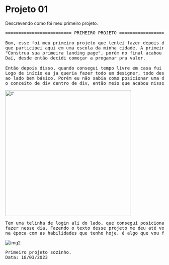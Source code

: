 #  Projeto 01

Descrevendo como foi meu primeiro projeto.
<pre>
========================= PRIMEIRO PROJETO =======================

Bom, esse foi meu primeiro projeto que tentei fazer depois de uma aula de html gratuita
que participei aqui em uma escola da minha cidade. A primeira aula tinha um título como:
"Construa sua primeira landing page", porém no final acabou parecendo uma tela de login :D.
Daí, desde então decidi começar a progamar pra valer. 

Então depois disso, quando consegui tempo livre em casa fui tentar fazer sozinho. 
Logo de início eu ja queria fazer todo um designer, todo desenhado bunitinho e uma tela de login 
ao lado bem básico. Porém eu não sabia como posicionar uma div por cima de outra, ainda não sabia 
o conceito de div dentro de div, então meio que acabou nisso né kkkk. 
</pre>

<img src="https://user-images.githubusercontent.com/129900138/236702287-08d0a1f9-2756-4f8c-b3b4-c790a83232b5.jpeg" alt="#" width="400px"  /> 

<pre>
Tem uma telinha de login ali do lado, que consegui posicionar e era o máximo que conseguia
fazer nesse dia. Fazendo o texto desse projeto me deu até vontade de tentar fazer o que eu pensei
na época com as habilidades que tenho hoje, é algo que vou fazer depois.
</pre>
![img2](https://user-images.githubusercontent.com/129900138/236702285-651c784e-180d-4862-92d6-b342bd361897.jpeg)
<pre>
Primeiro projeto sozinho. 
Data: 18/03/2023
</pre>
